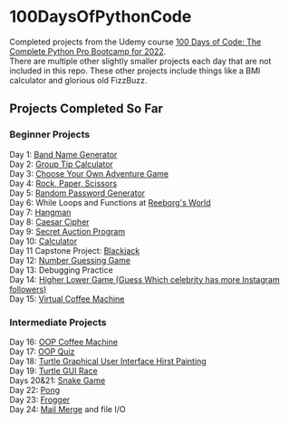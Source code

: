 # 100DaysOfPythonCode
Completed projects from the Udemy course [100 Days of Code: The Complete Python Pro Bootcamp for 2022](https://www.udemy.com/course/100-days-of-code/).\
There are multiple other slightly smaller projects each day that are not included in this repo. These other projects include things like a BMI calculator and glorious old FizzBuzz.

## Projects Completed So Far

### Beginner Projects
Day 1: [Band Name Generator](/Days1-15:Beginner/day1.py)\
Day 2: [Group Tip Calculator](/Days1-15:Beginner/day2.py)\
Day 3: [Choose Your Own Adventure Game](/Days1-15:Beginner/day3.py)\
Day 4: [Rock, Paper, Scissors](/Days1-15:Beginner/day4.py)\
Day 5: [Random Password Generator](/Days1-15:Beginner/day5.py)\
Day 6: While Loops and Functions at [Reeborg's World](https://reeborg.ca/index_en.html)\
Day 7: [Hangman](/Days1-15:Beginner/day7.py)\
Day 8: [Caesar Cipher](/Days1-15:Beginner/day8.py)\
Day 9: [Secret Auction Program](/Days1-15:Beginner/day9.py)\
Day 10: [Calculator](/Days1-15:Beginner/day10.py)\
Day 11 Capstone Project: [Blackjack](/Days1-15:Beginner/day11.py)\
Day 12: [Number Guessing Game](/Days1-15:Beginner/day12.py)\
Day 13: Debugging Practice\
Day 14: [Higher Lower Game (Guess Which celebrity has more Instagram followers)](/Days1-15:Beginner/day14/day14.py)\
Day 15: [Virtual Coffee Machine](/Days1-15:Beginner/day15/day15.py)

### Intermediate Projects
Day 16: [OOP Coffee Machine](/Days16-31:Intermediate/day16/main.py)\
Day 17: [OOP Quiz](/Days16-31:Intermediate/day17/main.py)\
Day 18: [Turtle Graphical User Interface Hirst Painting](/Days16-31:Intermediate/day18/main.py)\
Day 19: [Turtle GUI Race](/Days16-31:Intermediate/day19/main.py)\
Days 20&21: [Snake Game](/Days16-31:Intermediate/day20)\
Day 22: [Pong](/Days16-31:Intermediate/day22)\
Day 23: [Frogger](/Days16-31:Intermediate/day23)\
Day 24: [Mail Merge](/Days16-31:Intermediate/day24) and file I/O




